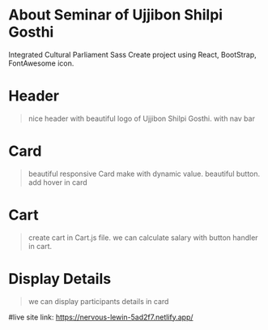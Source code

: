 # About Seminar of Ujjibon Shilpi Gosthi

Integrated Cultural Parliament Sass
Create project using React, BootStrap, FontAwesome icon.

# Header

> nice header with beautiful logo of Ujjibon Shilpi Gosthi.
> with nav bar

# Card

> beautiful responsive Card make with dynamic value.
> beautiful button.
> add hover in card

# Cart

> create cart in Cart.js file.
> we can calculate salary with button handler in cart.

# Display Details

> we can display participants details in card

#live site link:
https://nervous-lewin-5ad2f7.netlify.app/
